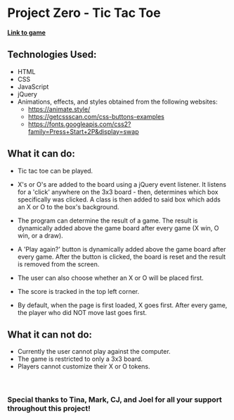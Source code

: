 # Project Zero - Tic Tac Toe

[**Link to game**](https://adam30202.github.io/project0/)

## Technologies Used:

-   HTML
-   CSS
-   JavaScript
-   jQuery
-   Animations, effects, and styles obtained from the following websites:
    -   https://animate.style/
    -   https://getcssscan.com/css-buttons-examples
    -   https://fonts.googleapis.com/css2?family=Press+Start+2P&display=swap

## What it can do:

-   Tic tac toe can be played.

-   X's or O's are added to the board using a jQuery event listener. It listens for a 'click' anywhere on the 3x3 board - then, determines which box specifically was clicked. A class is then added to said box which adds an X or O to the box's background.

-   The program can determine the result of a game. The result is dynamically added above the game board after every game (X win, O win, or a draw).

-   A 'Play again?' button is dynamically added above the game board after every game. After the button is clicked, the board is reset and the result is removed from the screen.

-   The user can also choose whether an X or O will be placed first.

-   The score is tracked in the top left corner.

-   By default, when the page is first loaded, X goes first. After every game, the player who did NOT move last goes first.

## What it can not do:

-   Currently the user cannot play against the computer.
-   The game is restricted to only a 3x3 board.
-   Players cannot customize their X or O tokens.
    <br>
    <br>
    <br>

### **Special thanks to Tina, Mark, CJ, and Joel for all your support throughout this project!**
